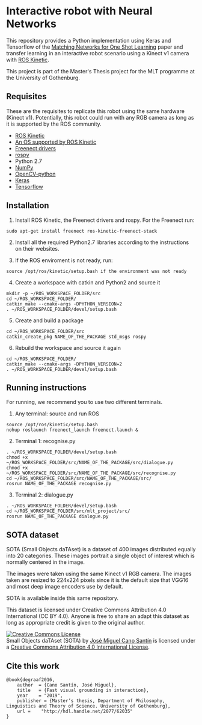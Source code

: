 # Interactive robot with Neural Networks

This repository provides a Python implementation using Keras and Tensorflow of the [Matching Networks for One Shot Learning](http://papers.nips.cc/paper/6385-matching-networks-for-one-shot-learning.pdf) paper and transfer learning in an interactive robot scenario using a Kinect v1 camera with [ROS Kinetic](http://wiki.ros.org/kinetic).

This project is part of the Master's Thesis project for the MLT programme at the University of Gothenburg.

## Requisites
These are the requisites to replicate this robot using the same hardware (Kinect v1). Potentially, this robot could run with any RGB camera as long as it is supported by the ROS community.

- [ROS Kinetic](http://wiki.ros.org/kinetic)
- [An OS supported by ROS Kinetic](http://wiki.ros.org/kinetic#Platforms)
- [Freenect drivers](https://github.com/OpenKinect/libfreenect)
- [rospy](http://wiki.ros.org/rospy)
- Python 2.7
- [NumPy](http://www.numpy.org/)
- [OpenCV-python](https://pypi.org/project/opencv-python/)
- [Keras](https://keras.io/)
- [Tensorflow](https://www.tensorflow.org/install/)

## Installation
1. Install ROS Kinetic, the Freenect drivers and rospy. For the Freenect run:
```
sudo apt-get install freenect ros-kinetic-freenect-stack
```

2. Install all the required Python2.7 libraries according to the instructions on their websites.

3. If the ROS enviroment is not ready, run:
```
source /opt/ros/kinetic/setup.bash if the environment was not ready
```

4. Create a workspace with catkin and Python2 and source it
```
mkdir -p ~/ROS_WORKSPACE_FOLDER/src
cd ~/ROS_WORKSPACE_FOLDER/
catkin_make --cmake-args -DPYTHON_VERSION=2
. ~/ROS_WORKSPACE_FOLDER/devel/setup.bash
```

5. Create and build a package
```
cd ~/ROS_WORKSPACE_FOLDER/src
catkin_create_pkg NAME_OF_THE_PACKAGE std_msgs rospy
```

6. Rebuild the workspace and source it again
```
cd ~/ROS_WORKSPACE_FOLDER/
catkin_make --cmake-args -DPYTHON_VERSION=2
. ~/ROS_WORKSPACE_FOLDER/devel/setup.bash
```

## Running instructions
For running, we recommend you to use two different terminals.

1. Any terminal: source and run ROS
```
source /opt/ros/kinetic/setup.bash
nohup roslaunch freenect_launch freenect.launch &
```

2. Terminal 1: recognise.py
```
. ~/ROS_WORKSPACE_FOLDER/devel/setup.bash
chmod +x ~/ROS_WORKSPACE_FOLDER/src/NAME_OF_THE_PACKAGE/src/dialogue.py
chmod +x ~/ROS_WORKSPACE_FOLDER/src/NAME_OF_THE_PACKAGE/src/recognise.py
cd ~/ROS_WORKSPACE_FOLDER/src/NAME_OF_THE_PACKAGE/src/
rosrun NAME_OF_THE_PACKAGE recognise.py
```

3. Terminal 2: dialogue.py
```
. ~/ROS_WORKSPACE_FOLDER/devel/setup.bash
cd ~/ROS_WORKSPACE_FOLDER/src/mlt_project/src/
rosrun NAME_OF_THE_PACKAGE dialogue.py
```

## SOTA dataset
SOTA (Small Objects daTAset) is a dataset of 400 images distributed equally into 20 categories. These images portrait a single object of interest which is normally centered in the image.

The images were taken using the same Kinect v1 RGB camera. The images taken are resized to 224x224 pixels since it is the default size that VGG16 and most deep image encoders use by default.

SOTA is available inside this same repository. 

This dataset is licensed under Creative Commons Attribution 4.0 International (CC BY 4.0). Anyone is free to share an adapt this dataset as long as appropriate credit is given to the original author.

<a rel="license" href="http://creativecommons.org/licenses/by/4.0/"><img alt="Creative Commons License" style="border-width:0" src="https://i.creativecommons.org/l/by/4.0/88x31.png" /></a><br /><span xmlns:dct="http://purl.org/dc/terms/" href="http://purl.org/dc/dcmitype/StillImage" property="dct:title" rel="dct:type">Small Objects daTAset (SOTA)</span> by <a xmlns:cc="http://creativecommons.org/ns#" href="https://github.com/jcanosan/Interactive-robot-with-neural-networks/tree/master/utils/datasets/sota_dataset" property="cc:attributionName" rel="cc:attributionURL">José Miguel Cano Santín</a> is licensed under a <a rel="license" href="http://creativecommons.org/licenses/by/4.0/">Creative Commons Attribution 4.0 International License</a>.

## Cite this work
```
@book{degraaf2016,
	author  = {Cano Santín, José Miguel},
	title   = {Fast visual grounding in interaction},
	year    = "2019",
	publisher = {Master’s thesis, Department of Philosophy, Linguistics and Theory of Science. University of Gothenburg},
	url =    "http://hdl.handle.net/2077/62035"
}
```
